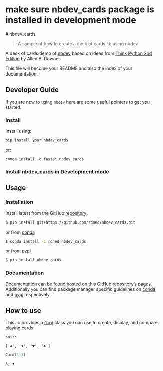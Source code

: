 # make sure nbdev_cards package is installed in development mode


<!-- WARNING: THIS FILE WAS AUTOGENERATED! DO NOT EDIT! -->

\# nbdev_cards

> A sample of how to create a deck of cards lib using nbdev

A deck of cards demo of [nbdev](https://nbdev.fast.ai) based on ideas
from [Think Python 2nd
Edition](https://greenteapress.com/wp/think-python-2e/) by Allen B.
Downes

This file will become your README and also the index of your
documentation.

## Developer Guide

If you are new to using `nbdev` here are some useful pointers to get you
started.

### Install

Install using:

    pip install your nbdev_cards

or:

    conda install -c fastai nbdev_cards

### Install nbdev_cards in Development mode

## Usage

### Installation

Install latest from the GitHub
[repository](https://github.com/rdned/nbdev_cards):

``` sh
$ pip install git+https://github.com/rdned/nbdev_cards.git
```

or from [conda](https://anaconda.org/rdned/nbdev_cards)

``` sh
$ conda install -c rdned nbdev_cards
```

or from [pypi](https://pypi.org/project/nbdev_cards/)

``` sh
$ pip install nbdev_cards
```

### Documentation

Documentation can be found hosted on this GitHub
[repository](https://github.com/rdned/nbdev_cards)’s
[pages](https://rdned.github.io/nbdev_cards/). Additionally you can find
package manager specific guidelines on
[conda](https://anaconda.org/rdned/nbdev_cards) and
[pypi](https://pypi.org/project/nbdev_cards/) respectively.

## How to use

This lib provides a
[`Card`](https://rdned.github.io/nbdev_cards/card.html#card) class you
can use to create, display, and compare playing cards:

``` python
suits
```

    ['♣', '♦', '♥', '♠']

``` python
Card(1,3)
```

    3, ♦
